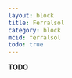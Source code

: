 ```yaml
---
layout: block
title: Ferralsol
category: block
mcid: ferralsol
todo: true
---
```



**TODO**
